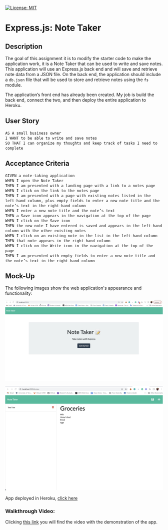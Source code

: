 [![License: MIT](https://img.shields.io/badge/License-MIT-yellow.svg)](https://opensource.org/licenses/MIT)

# Express.js: Note Taker

## Description

The goal of this assignment it is to modify the starter code to make the application work, it is a Note Taker that can be used to write and save notes. This application will use an Express.js back end and will save and retrieve note data from a JSON file.
On the back end, the application should include a `db.json` file that will be used to store and retrieve notes using the `fs` module.

The application’s front end has already been created. My job is build the back end, connect the two, and then deploy the entire application to Heroku.


## User Story

```
AS A small business owner
I WANT to be able to write and save notes
SO THAT I can organize my thoughts and keep track of tasks I need to complete
```


## Acceptance Criteria

```
GIVEN a note-taking application
WHEN I open the Note Taker
THEN I am presented with a landing page with a link to a notes page
WHEN I click on the link to the notes page
THEN I am presented with a page with existing notes listed in the left-hand column, plus empty fields to enter a new note title and the note’s text in the right-hand column
WHEN I enter a new note title and the note’s text
THEN a Save icon appears in the navigation at the top of the page
WHEN I click on the Save icon
THEN the new note I have entered is saved and appears in the left-hand column with the other existing notes
WHEN I click on an existing note in the list in the left-hand column
THEN that note appears in the right-hand column
WHEN I click on the Write icon in the navigation at the top of the page
THEN I am presented with empty fields to enter a new note title and the note’s text in the right-hand column
```


## Mock-Up

The following images show the web application's appearance and functionality:

![index](./images/note-taker-1.jpeg)

![Note taker](./images/note-taker-2.jpeg)

App deployed in Heroku, [click here](https://secret-atoll-58030.herokuapp.com/)


### Walkthrough Video:

Clicking [this link](https://loom.com/share/2222333be6de4a3398be4cd2cd3751a5) you will find the video with the demonstration of the app.